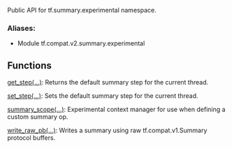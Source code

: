 Public API for tf.summary.experimental namespace.
### Aliases:
- Module tf.compat.v2.summary.experimental
## Functions
[get_step(...)](https://tensorflow.google.cn/api_docs/python/tf/summary/experimental/get_step): Returns the default summary step for the current thread.

[set_step(...)](https://tensorflow.google.cn/api_docs/python/tf/summary/experimental/set_step): Sets the default summary step for the current thread.

[summary_scope(...)](https://tensorflow.google.cn/api_docs/python/tf/summary/experimental/summary_scope): Experimental context manager for use when defining a custom summary op.

[write_raw_pb(...)](https://tensorflow.google.cn/api_docs/python/tf/summary/experimental/write_raw_pb): Writes a summary using raw tf.compat.v1.Summary protocol buffers.

